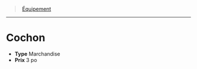 ﻿---
!Equipment
Type: Marchandise
Price: 3 po
Id: equipment_hd.md#cochon
ParentLink: equipment_hd.md#Équipement
Name: Cochon
ParentName: Équipement
NameLevel: 1
Attributes: {}
---
> [Équipement](hd_equipment.md)

---

# Cochon

- **Type** Marchandise
- **Prix** 3 po

